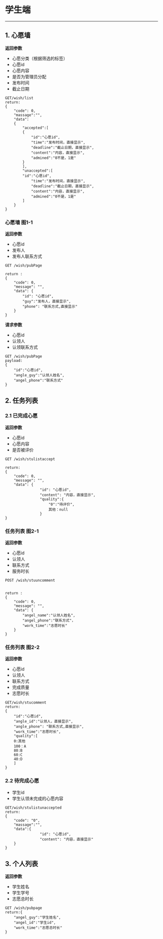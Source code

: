 # 学生端
----
## 1. 心愿墙
**返回参数**

- 心愿分类（根据筛选的标签）
- 心愿id
- 心愿内容
- 是否为管理员分配
- 发布时间
- 截止日期


```
GET/wish/list
return:
{
    "code": 0,
    "massage":"",
    "data":
    {
        "accepted":[
        {
            "id":"心愿id",
            "time":"发布时间，直接显示",
            "deadline":"截止日期，直接显示",
            "content":"内容，直接显示",
            "admined":"0不是，1是"
        }
        ],
        "unaccepted":[
        "id":"心愿id",
            "time":"发布时间，直接显示",
            "deadline":"截止日期，直接显示",
            "content":"内容，直接显示",
            "admined":"0不是，1是"
        ]
    }
}
```



### 心愿墙 图1-1
**返回参数**

- 心愿id
- 发布人
- 发布人联系方式

```
GET /wish/pubPage

return :
{
    "code": 0,
    "message": "",
    "data": {
        "id": "心愿id",
        "guy":"发布人，直接显示",
        "phone": "联系方式,直接显示"
    }
}
```


**请求参数**

- 心愿id
- 认领人
- 认领联系方式


```
GET /wish/pubPage
payload:
{
    "id":"心愿id",
    "angle_guy":"认领人姓名",
    "angel_phone":"联系方式"
}

```



## 2. 任务列表 
### 2.1 已完成心愿

**返回参数**

- 心愿id
- 心愿内容
- 是否被评价



```
GET /wish/stulistaccept

return:
{
    "code": 0,
    "message": "",
    "data": {
                "id": "心愿id",
                "content": "内容，直接显示",
                "quality":{
                    "0":"待评价",
                    其他：null
                }
}
```


### 任务列表 图2-1

**返回参数**

- 心愿id
- 认领人
- 联系方式
- 服务时长



```
POST /wish/stuuncomment


return :
{
    "code": 0,
    "message": "",
    "data": {
        "angel_name":"认领人姓名",
        "angel_phone":"联系方式"，
        "work_time":"志愿时长"
    }
}
```


### 任务列表 图2-2

**返回参数**

- 心愿id
- 认领人
- 联系方式
- 完成质量
- 志愿时长

```
GET/wish/stucomment
return:
{
    "id":"心愿id",
    "angle_id":"认领人，直接显示",
    "angle_phone": "联系方式,直接显示",
    "work_time":"志愿时长",
    "quality":[
    0:其他
    100：A
    80:B
    60:C
    40:D
    ]
}
```

### 2.2 待完成心愿 
- 学生id
- 学生认领未完成的心愿内容

```
GET/wish/stulistunaccepted
return:
{
    "code": "0",
    "massage":"",
    "data":{
                "id": "心愿id",
                "content": "内容，直接显示"
    }
}
```

## 3. 个人列表

**返回参数**

- 学生姓名
- 学生学号
- 志愿总时长

```
GET /wish/pubpage
return:{
    "angel_guy":"学生姓名",
    "angel_id":"学生id",
    "work_time":"志愿总时长"
}
```

